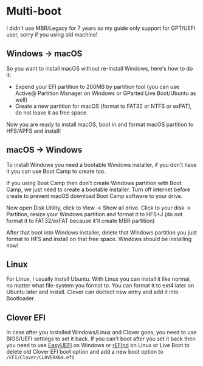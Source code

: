 # Multi-boot

I didn't use MBR/Legacy for 7 years so my guide only support for GPT/UEFI user, sorry if you using old machine!

## Windows -> macOS

So you want to install macOS without re-install Windows, here's how to do it:

- Expend your EFI partition to 200MB by partition tool (you can use Active@ Partition Manager on Windows or GParted Live Boot/Ubuntu as well)
- Create a new partition for macOS (format to FAT32 or NTFS or exFAT), do not leave it as free space.

Now you are ready to install macOS, boot in and format macOS partition to HFS/APFS and install!

## macOS -> Windows

To install Windows you need a bootable Windows installer, if you don't have it you can use Boot Camp to create too. 

If you using Boot Camp then don't create Windows partition with Boot Camp, we just need to create a bootable installer. Turn off internet before create to prevent macOS download Boot Camp software to your drive.

Now open Disk Utility, click to View -> Show all drive. Click to your disk -> Partition, resize your Windows partition and format it to HFS+J (do not format it to FAT32/exFAT because it'll create MBR partition)

After that boot into Windows installer, delete that Windows partition you just format to HFS and install on that free space. Windows should be installing now!

## Linux

For Linux, I usually install Ubuntu. With Linux you can install it like normal, no matter what file-system you format to. You can format it to ext4 later on Ubuntu later and install. Clover can dectect new entry and add it into Bootloader.

## Clover EFI

In case after you installed Windows/Linux and Clover goes, you need to use BIOS/UEFI settings to set it back. If you can't boot after you set it back then you need to use [EasyUEFI](https://www.easyuefi.com/index-us.html) on Windows or [rEFInd](https://sourceforge.net/projects/refind/files/0.11.2/) on Linux or Live Boot to delete old Clover EFI boot option and add a new boot option to `/EFI/Clover/CLOVERX64.efi`